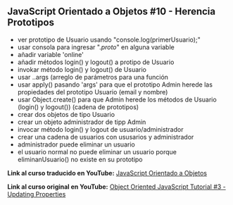 ## JavaScript Orientado a Objetos #10 - Herencia Prototipos

* ver prototipo de Usuario usando "console.log(primerUsuario);"
* usar consola para ingresar "._proto_" en alguna variable
* añadir variable 'online'
* añadir métodos login() y logout() a protipo de Usuario
* invokar método login() y logout() de Usuario 
* usar ..args (arreglo de parámetros para una función
* usar apply() pasando 'args' para que el prototipo Admin herede las propiedades del prototipo Usuario (email y nombre)
* usar Object.create() para que Admin herede los métodos de Usuario (login() y logout()) (cadena de prototipos)
* crear dos objetos de tipo Usuario
* crear un objeto administrador de tipp Admin
* invocar método login() y logout de usuario/administrador
* crear una cadena de usuarios con ususarios y administrador
* administrador puede eliminar un usuario
* el usuario normal no puede eliminar un usuario porque eliminanUsuario() no existe en su prototipo


**Link al curso traducido en YouTube:** [JavaScript Orientado a Objetos](https://www.youtube.com/channel/UCuSHTq2yiCY5QBNoEXv8JpA/)

**Link al curso original en YouTube:** [Object Oriented JavaScript Tutorial #3 - Updating Properties](https://www.youtube.com/playlist?list=PL4cUxeGkcC9i5yvDkJgt60vNVWffpblB7)